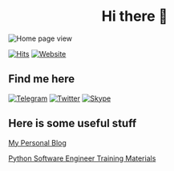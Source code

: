 <!--   ### Hi there 👋

**iTondy/iTondy** is a ✨ _special_ ✨ repository because its `README.md` (this file) appears on your GitHub profile.

Here are some ideas to get you started:

- 🔭 I’m currently working on ...
- 🌱 I’m currently learning ...
- 👯 I’m looking to collaborate on ...
- 🤔 I’m looking for help with ...
- 💬 Ask me about ...
- 📫 How to reach me: ...
- 😄 Pronouns: ...
- ⚡ Fun fact: ...
-->

<h1 align="center">Hi there 👋</h1>

![Home page view](https://user-images.githubusercontent.com/39828263/131295228-c384a22f-4364-48f4-b8ed-47caae1b334d.jpg)

[![Hits](https://hits.seeyoufarm.com/api/count/incr/badge.svg?url=https%3A%2F%2Fgithub.com%2Fhenryh9n%2Fhenryh9n&count_bg=%231BA9BA&title_bg=%23555555&icon=&icon_color=%23E7E7E7&title=Profile+Hits&edge_flat=true)](https://github.com/iTondy)
[![Website](https://img.shields.io/website?style=flat-square&url=https%3A%2F%2Fhenryh9n.tech)](https://github.com/iTondy)

## Find me here
[![Telegram](https://img.shields.io/badge/Telegram-2CA5E0?style=for-the-badge&logo=telegram&logoColor=white)](https://t.me/Active_LX)
[![Twitter](https://img.shields.io/badge/Twitter-1DA1F2?style=for-the-badge&logo=twitter&logoColor=white)](https://twitter.com/Active_LX)
[![Skype](https://img.shields.io/badge/Skype-00aff0?style=for-the-badge&logo=Skype&logoColor=white)](https://www.skype.com/)


## Here is some useful stuff

[My Personal Blog](https://github.com/iTondy) 

[Python Software Engineer Training Materials](https://www.python.org/)

